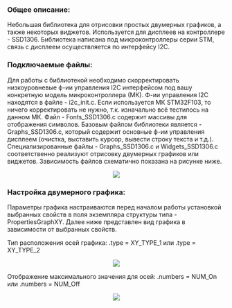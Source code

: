 ### Общее описание:
Небольшая библиотека для отрисовки простых двумерных графиков, а также некоторых виджетов. Используется для дисплеев на контроллере - SSD1306. 
Библиотека написана под микроконтроллеры серии STM, связь с дисплеем осуществляется по интерфейсу I2C.
### Подключаемые файлы:
Для работы с библиотекой необходимо скорректировать низкоуровневые ф-ии управления I2C интерфейсом под вашу конкретную модель микроконтроллера (МК). Ф-ии управления I2C находятся в файле - i2c_init.с. 
Если используется МК STM32F103, то ничего корректировать не нужно, т.к. изначально всё тестилось на данном МК. Файл - Fonts_SSD1306.с содержит массивы для отображения символов. Базовым файлом библиотеки является - Graphs_SSD1306.с, который содержит основные ф-ии управления дисплеем (очистка, выставить курсор, вывести строку текста и т.д.). Специализированные файлы - Graphs_SSD1306.с и Widgets_SSD1306.с соответственно реализуют отрисовку двумерных графиков или виджетов. Зависимость файлов схематично показана на рисунке ниже. 
<p align="center">
  <img src="https://github.com/user-attachments/assets/fdfa012a-da86-4a37-ada2-66d78cc3f5c1">
</p>

### Настройка двумерного графика:
Параметры графика настраиваются перед началом работы установкой выбранных свойств в поля экземпляра структуры типа - PropertiesGraphXY. 
Далее ниже представлен вид графика в зависимости от выбранных свойств.

Тип расположения осей графика: .type = XY_TYPE_1 или .type = XY_TYPE_2
<p align="center">
  <img src="https://github.com/user-attachments/assets/bfc33591-f67e-4d82-aa0c-bf64f3a88063">
</p>

Отображение максимального значения для осей: .numbers = NUM_On или .numbers = NUM_Off
<p align="center">
  <img src="https://github.com/user-attachments/assets/06c07e6a-1846-4018-8570-7987a8c60431">
</p> 
